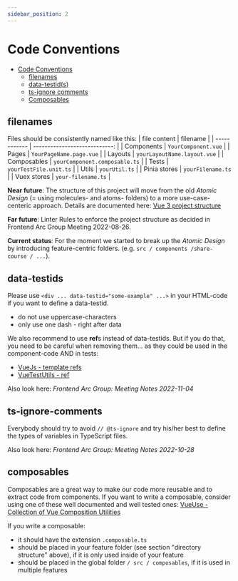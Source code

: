 ```yaml
---
sidebar_position: 2
---
```


# Code Conventions

<!-- vscode-markdown-toc -->
- [Code Conventions](#code-conventions)
  - [filenames](#filenames)
  - [data-testid(s)](#data-testids)
  - [ts-ignore comments](#ts-ignore-comments)
  - [Composables](#composables)

<!-- vscode-markdown-toc-config
	numbering=false
	autoSave=true
	/vscode-markdown-toc-config -->
<!-- /vscode-markdown-toc -->

## filenames

Files should be consistently named like this:
| file content |                      filename |
| ------------ | ----------------------------: |
| Components   |           `YourComponent.vue` |
| Pages        |       `YourPageName.page.vue` |
| Layouts      |   `yourLayoutName.layout.vue` |
| Composables  | `yourComponent.composable.ts` |
| Tests        |        `yourTestFile.unit.ts` |
| Utils        |                 `yourUtil.ts` |
| Pinia stores |             `yourFilename.ts` |
| Vuex stores  |            `your-filename.ts` |

**Near future**: The structure of this project will move from the old *Atomic Design* (= using molecules- and atoms- folders) to a more use-case-centeric approach.
Details are documented here: [Vue 3 project structure](https://docs.dbildungscloud.de/x/oYAgDQ)

**Far future**: Linter Rules to enforce the project structure as decided in Frontend Arc Group Meeting 2022-08-26.

**Current status**: For the moment we started to break up the *Atomic Design* by introducing feature-centric folders. (e.g. ``src / components /share-course / ...``).

## data-testids

Please use ``<div ... data-testid="some-example" ...>`` in your HTML-code if you want to define a data-testid.

- do not use uppercase-characters
- only use one dash - right after data

We also recommend to use **ref**s instead of data-testids. But if you do that, you need to be careful when removing them... as they could be used in the component-code AND in tests:

- [VueJs - template refs](https://vuejs.org/guide/essentials/template-refs.html)
- [VueTestUtils - ref](https://v1.test-utils.vuejs.org/api/#ref)

Also look here: *Frontend Arc Group: Meeting Notes 2022-11-04*

## ts-ignore-comments

Everybody should try to avoid ``// @ts-ignore`` and try his/her best to define the types of variables in TypeScript files.

Also look here: *Frontend Arc Group: Meeting Notes 2022-10-28*

## composables

Composables are a great way to make our code more reusable and to extract code from components. If you want to write a composable, consider using one of these well documented and well tested ones:
[VueUse - Collection of Vue Composition Utilities](https://vueuse.org/)

If you write a composable:

- it should have the extension ``.composable.ts``
- should be placed in your feature folder (see section "directory structure" above), if it is only used inside of your feature
- should be placed in the global folder ``/ src / composables``, if it is used in multiple features
